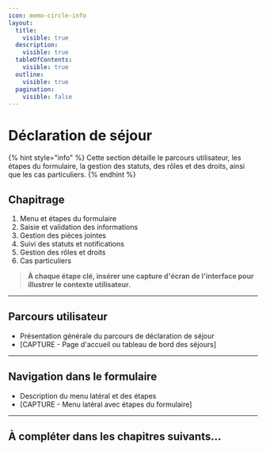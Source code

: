 ```yaml
---
icon: memo-circle-info
layout:
  title:
    visible: true
  description:
    visible: true
  tableOfContents:
    visible: true
  outline:
    visible: true
  pagination:
    visible: false
---
```


# Déclaration de séjour

{% hint style="info" %}
Cette section détaille le parcours utilisateur, les étapes du formulaire, la gestion des statuts, des rôles et des droits, ainsi que les cas particuliers.
{% endhint %}

## Chapitrage

1. Menu et étapes du formulaire
2. Saisie et validation des informations
3. Gestion des pièces jointes
4. Suivi des statuts et notifications
5. Gestion des rôles et droits
6. Cas particuliers

> **À chaque étape clé, insérer une capture d'écran de l'interface pour illustrer le contexte utilisateur.**

***

## Parcours utilisateur

* Présentation générale du parcours de déclaration de séjour
* \[CAPTURE - Page d'accueil ou tableau de bord des séjours]

***

## Navigation dans le formulaire

* Description du menu latéral et des étapes
* \[CAPTURE - Menu latéral avec étapes du formulaire]

***

## À compléter dans les chapitres suivants...
